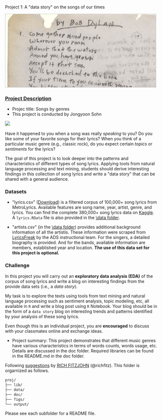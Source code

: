 Project 1: A "data story" on the songs of our times

<img src="figs/title1.jpeg" width="500">

### [Project Description](doc/)


+ Projec title: Songs by genres
+ This project is conducted by Jongyoon Sohn


<img src="../figs/title2.jpg" width="400">

Have it happened to you when a song was really *speaking* to you? Do you like some of your favorite songs for their lyrics? When you think of a particular music genre (e.g., classic rock), do you expect certain *topics* or *sentiments* for the lyrics?

The goal of this project is to look deeper into the patterns and characteristics of different types of song lyrics. Applying tools from natural language processing and text mining, students should derive interesting findings in this collection of song lyrics and write a "data story" that can be shared with a general audience.

### Datasets

+ "lyrics.csv" ([Download](https://www.dropbox.com/s/3tfv5v73z0ec8vr/lyrics.csv?dl=0)) is a filtered corpus of 100,000+ song lyrics from MetroLyrics. Available features are song name, year, artist, genre, and lyrics. You can find the complete 380,000+ song lyrics data on [Kaggle](https://www.kaggle.com/gyani95/380000-lyrics-from-metrolyrics). A ```lyrics.RData``` file is also provided in the [\data folder](../data/).

+ "artists.csv" (in the [\data folder](../data/)) provides additional background information of all the artistis. These information were scraped from [LyricsFreak](https://www.lyricsfreak.com/) by the ADS instructional team. For the singers, a detailed biography is provided. And for the bands, available information are members, established year and location. **The use of this data set for this project is optional.**

### Challenge

In this project you will carry out an **exploratory data analysis (EDA)** of the corpus of song lyrics and write a blog on interesting findings from the provide data sets (i.e., a *data story*).

My task is to explore the texts using tools from text mining and natural language processing such as sentiment analysis, topic modeling, etc, all available in `R` and write a blog post using `R` Notebook. Your blog should be in the form of a `data story` blog on interesting trends and patterns identified by your analysis of these song lyrics.

Even though this is an individual project, you are **encouraged** to discuss with your classmates online and exchange ideas.


+ Project summary: This project demonstrates that different music genres have various characteristics in terms of words counts, words usage, etc. Details are discussed in the doc folder. Required libraries can be found in the README.md in the doc folder.

Following [suggestions](http://nicercode.github.io/blog/2013-04-05-projects/) by [RICH FITZJOHN](http://nicercode.github.io/about/#Team) (@richfitz). This folder is orgarnized as follows.

```
proj/
├── lib/
├── data/
├── doc/
├── figs/
└── output/
```

Please see each subfolder for a README file.
